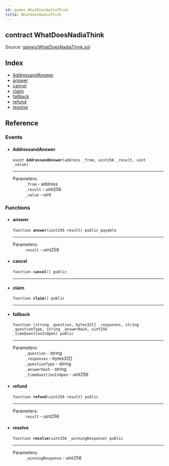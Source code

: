 ```yaml
---
id: games_WhatDoesNadiaThink
title: WhatDoesNadiaThink
---
```


<div class="contract-doc"><div class="contract"><h2 class="contract-header"><span class="contract-kind">contract</span> WhatDoesNadiaThink</h2><div class="source">Source: <a href="https://github.com/FriendlyUser/solidity-smart-contracts//blob/v0.2.0/contracts/games/WhatDoesNadiaThink.sol" target="_blank">games/WhatDoesNadiaThink.sol</a></div></div><div class="index"><h2>Index</h2><ul><li><a href="games_WhatDoesNadiaThink.html#AddressandAnswer">AddressandAnswer</a></li><li><a href="games_WhatDoesNadiaThink.html#answer">answer</a></li><li><a href="games_WhatDoesNadiaThink.html#cancel">cancel</a></li><li><a href="games_WhatDoesNadiaThink.html#claim">claim</a></li><li><a href="games_WhatDoesNadiaThink.html#">fallback</a></li><li><a href="games_WhatDoesNadiaThink.html#refund">refund</a></li><li><a href="games_WhatDoesNadiaThink.html#resolve">resolve</a></li></ul></div><div class="reference"><h2>Reference</h2><div class="events"><h3>Events</h3><ul><li><div class="item event"><span id="AddressandAnswer" class="anchor-marker"></span><h4 class="name">AddressandAnswer</h4><div class="body"><code class="signature">event <strong>AddressandAnswer</strong><span>(address _from, uint256 _result, uint _value) </span></code><hr/><dl><dt><span class="label-parameters">Parameters:</span></dt><dd><div><code>_from</code> - address</div><div><code>_result</code> - uint256</div><div><code>_value</code> - uint</div></dd></dl></div></div></li></ul></div><div class="functions"><h3>Functions</h3><ul><li><div class="item function"><span id="answer" class="anchor-marker"></span><h4 class="name">answer</h4><div class="body"><code class="signature">function <strong>answer</strong><span>(uint256 result) </span><span>public </span><span>payable </span></code><hr/><dl><dt><span class="label-parameters">Parameters:</span></dt><dd><div><code>result</code> - uint256</div></dd></dl></div></div></li><li><div class="item function"><span id="cancel" class="anchor-marker"></span><h4 class="name">cancel</h4><div class="body"><code class="signature">function <strong>cancel</strong><span>() </span><span>public </span></code><hr/></div></div></li><li><div class="item function"><span id="claim" class="anchor-marker"></span><h4 class="name">claim</h4><div class="body"><code class="signature">function <strong>claim</strong><span>() </span><span>public </span></code><hr/></div></div></li><li><div class="item function"><span id="fallback" class="anchor-marker"></span><h4 class="name">fallback</h4><div class="body"><code class="signature">function <strong></strong><span>(string _question, bytes32[] _responses, string _questionType, string _answerHash, uint256 _timeQuestionIsOpen) </span><span>public </span></code><hr/><dl><dt><span class="label-parameters">Parameters:</span></dt><dd><div><code>_question</code> - string</div><div><code>_responses</code> - bytes32[]</div><div><code>_questionType</code> - string</div><div><code>_answerHash</code> - string</div><div><code>_timeQuestionIsOpen</code> - uint256</div></dd></dl></div></div></li><li><div class="item function"><span id="refund" class="anchor-marker"></span><h4 class="name">refund</h4><div class="body"><code class="signature">function <strong>refund</strong><span>(uint256 result) </span><span>public </span></code><hr/><dl><dt><span class="label-parameters">Parameters:</span></dt><dd><div><code>result</code> - uint256</div></dd></dl></div></div></li><li><div class="item function"><span id="resolve" class="anchor-marker"></span><h4 class="name">resolve</h4><div class="body"><code class="signature">function <strong>resolve</strong><span>(uint256 _winningResponse) </span><span>public </span></code><hr/><dl><dt><span class="label-parameters">Parameters:</span></dt><dd><div><code>_winningResponse</code> - uint256</div></dd></dl></div></div></li></ul></div></div></div>
